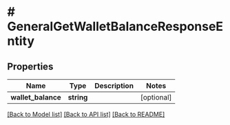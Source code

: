 # # GeneralGetWalletBalanceResponseEntity

## Properties

Name | Type | Description | Notes
------------ | ------------- | ------------- | -------------
**wallet_balance** | **string** |  | [optional]

[[Back to Model list]](../../README.md#models) [[Back to API list]](../../README.md#endpoints) [[Back to README]](../../README.md)
